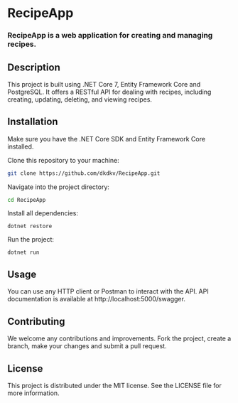 # RecipeApp
### RecipeApp is a web application for creating and managing recipes.

## Description
This project is built using .NET Core 7, Entity Framework Core and PostgreSQL. It offers a RESTful API for dealing with recipes, including creating, updating, deleting, and viewing recipes.

## Installation
Make sure you have the .NET Core SDK and Entity Framework Core installed.

Clone this repository to your machine:

```bash
git clone https://github.com/dkdkv/RecipeApp.git
```
Navigate into the project directory:
```bash
cd RecipeApp
```
Install all dependencies:
```
dotnet restore
```
Run the project:
```
dotnet run
```
## Usage
You can use any HTTP client or Postman to interact with the API. API documentation is available at http://localhost:5000/swagger.

## Contributing
We welcome any contributions and improvements. Fork the project, create a branch, make your changes and submit a pull request.

## License
This project is distributed under the MIT license. See the LICENSE file for more information.
